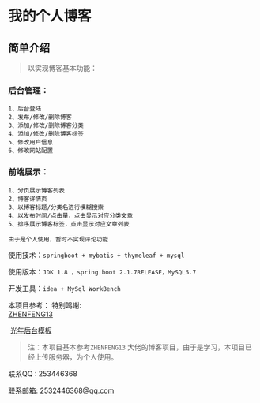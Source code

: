 # 我的个人博客
## 简单介绍
> 以实现博客基本功能：

### 后台管理：
    1、后台登陆
    2、发布/修改/删除博客
    3、添加/修改/删除博客分类
    4、添加/修改/删除博客标签
    5、修改用户信息
    6、修改网站配置
### 前端展示：
    1、分页展示博客列表
    2、博客详情页
    3、以博客标题/分类名进行模糊搜索
    4、以发布时间/点击量，点击显示对应分类文章
    5、排序展示博客标签，点击显示对应文章列表

``由于是个人使用，暂时不实现评论功能``

使用技术：``springboot + mybatis + thymeleaf + mysql``

使用版本：``JDK 1.8 ，spring boot 2.1.7RELEASE，MySQL5.7``

开发工具：``idea + MySql WorkBench``

本项目参考：
    特别鸣谢: 	
        [ZHENFENG13](https://github.com/ZHENFENG13)

​		[光年后台模板](https://gitee.com/yinqi/Light-Year-Admin-Using-Iframe)

> 注：本项目基本参考``ZHENFENG13`` 大佬的博客项目，由于是学习，本项目已经上传服务器，为个人使用。

联系QQ  : 253446368

联系邮箱:  2532446368@qq.com